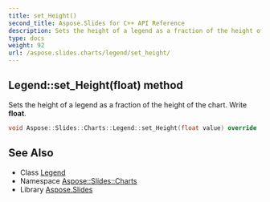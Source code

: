 ```yaml
---
title: set_Height()
second_title: Aspose.Slides for C++ API Reference
description: Sets the height of a legend as a fraction of the height of the chart. Write float.
type: docs
weight: 92
url: /aspose.slides.charts/legend/set_height/
---
```

## Legend::set_Height(float) method


Sets the height of a legend as a fraction of the height of the chart. Write **float**.

```cpp
void Aspose::Slides::Charts::Legend::set_Height(float value) override
```

## See Also

* Class [Legend](../)
* Namespace [Aspose::Slides::Charts](../../)
* Library [Aspose.Slides](../../../)